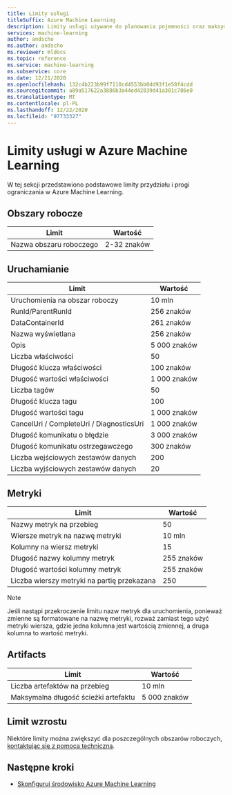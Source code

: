 ```yaml
---
title: Limity usługi
titleSuffix: Azure Machine Learning
description: Limity usługi używane do planowania pojemności oraz maksymalne limity żądań i odpowiedzi dla Azure Machine Learning.
services: machine-learning
author: andscho
ms.author: andscho
ms.reviewer: mldocs
ms.topic: reference
ms.service: machine-learning
ms.subservice: core
ms.date: 12/21/2020
ms.openlocfilehash: 132c4b223b99f7110cd4553bb0dd93f1e58f4cdd
ms.sourcegitcommit: a89a517622a3886b3a44ed42839d41a301c786e0
ms.translationtype: MT
ms.contentlocale: pl-PL
ms.lasthandoff: 12/22/2020
ms.locfileid: "97733327"
---
```

# <a name="service-limits-in-azure-machine-learning"></a>Limity usługi w Azure Machine Learning

W tej sekcji przedstawiono podstawowe limity przydziału i progi ograniczania w Azure Machine Learning.

## <a name="workspaces"></a>Obszary robocze
| Limit | Wartość |
| --- | --- |
| Nazwa obszaru roboczego | 2-32 znaków |

## <a name="runs"></a>Uruchamianie
| Limit | Wartość |
| --- | --- |
| Uruchomienia na obszar roboczy | 10 mln |
| RunId/ParentRunId | 256 znaków |
| DataContainerId | 261 znaków |
| Nazwa wyświetlana |256 znaków|
| Opis |5 000 znaków|
| Liczba właściwości |50 |
| Długość klucza właściwości |100 znaków |
| Długość wartości właściwości |1 000 znaków |
| Liczba tagów |50 |
| Długość klucza tagu |100 |
| Długość wartości tagu |1 000 znaków |
| CancelUri / CompleteUri / DiagnosticsUri |1 000 znaków |
| Długość komunikatu o błędzie |3 000 znaków |
| Długość komunikatu ostrzegawczego |300 znaków |
| Liczba wejściowych zestawów danych |200 |
| Liczba wyjściowych zestawów danych |20 |


## <a name="metrics"></a>Metryki
| Limit | Wartość |
| --- | --- |
| Nazwy metryk na przebieg |50|
| Wiersze metryk na nazwę metryki |10 mln|
| Kolumny na wiersz metryki |15|
| Długość nazwy kolumny metryk |255 znaków |
| Długość wartości kolumny metryk |255 znaków |
| Liczba wierszy metryki na partię przekazana | 250 |

> [!NOTE]
> Jeśli nastąpi przekroczenie limitu nazw metryk dla uruchomienia, ponieważ zmienne są formatowane na nazwę metryki, rozważ zamiast tego użyć metryki wiersza, gdzie jedna kolumna jest wartością zmiennej, a druga kolumna to wartość metryki.

## <a name="artifacts"></a>Artifacts

| Limit | Wartość |
| --- | --- |
| Liczba artefaktów na przebieg |10 mln|
| Maksymalna długość ścieżki artefaktu |5 000 znaków |

## <a name="limit-increases"></a>Limit wzrostu
Niektóre limity można zwiększyć dla poszczególnych obszarów roboczych, [kontaktując się z pomocą techniczną](https://ms.portal.azure.com/#blade/Microsoft_Azure_Support/HelpAndSupportBlade/newsupportrequest/). 

## <a name="next-steps"></a>Następne kroki

- [Skonfiguruj środowisko Azure Machine Learning](how-to-configure-environment.md)
